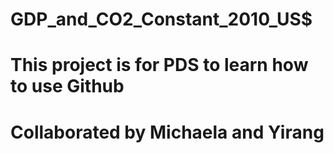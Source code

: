 # GDP_and_CO2_Constant_2010_US$

# This project is for PDS to learn how to use Github
# Collaborated by Michaela and Yirang